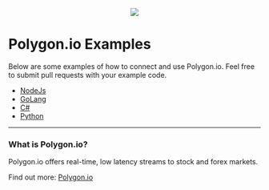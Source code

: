 <p align="center"><img src="assets/animate.gif" /></p>

# Polygon.io Examples
Below are some examples of how to connect and use Polygon.io. Feel free to submit pull requests with your example code.

- [NodeJs](./websockets/nodejs/index.js)
- [GoLang](./websockets/golang/main.go)
- [C#](./websockets/cs/example.cs)
- [Python](./websockets/python/polygon.py)

---

### What is Polygon.io?
Polygon.io offers real-time, low latency streams to stock and forex markets.

Find out more: [Polygon.io](https://polygon.io/)
